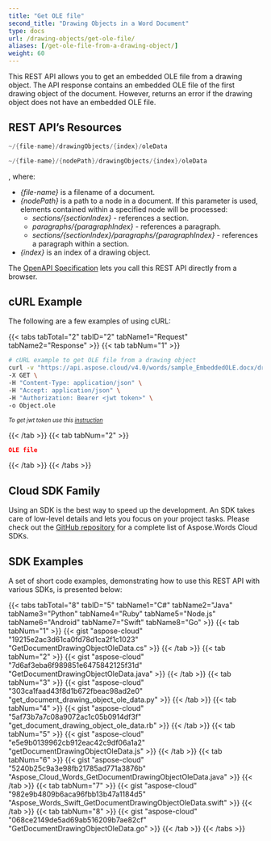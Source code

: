 ```yaml
---
title: "Get OLE file"
second_title: "Drawing Objects in a Word Document"
type: docs
url: /drawing-objects/get-ole-file/
aliases: [/get-ole-file-from-a-drawing-object/]
weight: 60
---
```


This REST API allows you to get an embedded OLE file from a drawing object. The API response contains an embedded OLE file of the first drawing object of the document. However, returns an error if the drawing object does not have an embedded OLE file.

## REST API’s Resources

```JAVA
~/{file-name}/drawingObjects/{index}/oleData

~/{file-name}/{nodePath}/drawingObjects/{index}/oleData
```
, where:
- *{file-name}* is a filename of a document.
- *{nodePath}* is a path to a node in a document. If this parameter is used, elements contained within a specified node will be processed:
  - *sections/{sectionIndex}* - references a section.
  - *paragraphs/{paragraphIndex}* - references a paragraph.
  - *sections/{sectionIndex}/paragraphs/{paragraphIndex}* - references a paragraph within a section.
- *{index}* is an index of a drawing object.

The [OpenAPI Specification](https://apireference.aspose.cloud/words/#/DrawingObjects/GetDocumentDrawingObjectOleData) lets you call this REST API directly from a browser. 

## cURL Example

The following are a few examples of using cURL:

{{< tabs tabTotal="2" tabID="2" tabName1="Request" tabName2="Response" >}}
{{< tab tabNum="1" >}}

```bash
# cURL example to get OLE file from a drawing object
curl -v "https://api.aspose.cloud/v4.0/words/sample_EmbeddedOLE.docx/drawingObjects/0/oleData" \
-X GET \
-H "Content-Type: application/json" \
-H "Accept: application/json" \
-H "Authorization: Bearer <jwt token>" \
-o Object.ole
```

<p style="margin:0;font-size:80%;font-style:italic">To get jwt token use this <a href="/getting-started/available-sdks/#curl">instruction</a></p>

{{< /tab >}}
{{< tab tabNum="2" >}}

```json
OLE file
```

{{< /tab >}}
{{< /tabs >}}

## Cloud SDK Family

Using an SDK is the best way to speed up the development. An SDK takes care of low-level details and lets you focus on your project tasks. Please check out the [GitHub repository](https://github.com/aspose-words-cloud) for a complete list of Aspose.Words Cloud SDKs.

## SDK Examples

A set of short code examples, demonstrating how to use this REST API with various SDKs, is presented below:

{{< tabs tabTotal="8" tabID="5" tabName1="C#" tabName2="Java" tabName3="Python" tabName4="Ruby" tabName5="Node.js" tabName6="Android" tabName7="Swift" tabName8="Go" >}}
{{< tab tabNum="1" >}}
{{< gist "aspose-cloud" "19215e2ac3d61ca0fd78d1ca2f1c1023" "GetDocumentDrawingObjectOleData.cs" >}}
{{< /tab >}}
{{< tab tabNum="2" >}}
{{< gist "aspose-cloud" "7d6af3eba6f989851e6475842125f31d" "GetDocumentDrawingObjectOleData.java" >}}
{{< /tab >}}
{{< tab tabNum="3" >}}
{{< gist "aspose-cloud" "303ca1faad43f8d1b672fbeac98ad2e0" "get_document_drawing_object_ole_data.py" >}}
{{< /tab >}}
{{< tab tabNum="4" >}}
{{< gist "aspose-cloud" "5af73b7a7c08a9072ac1c05b0914df3f" "get_document_drawing_object_ole_data.rb" >}}
{{< /tab >}}
{{< tab tabNum="5" >}}
{{< gist "aspose-cloud" "e5e9b0139962cb912eac42c9df06a1a2" "getDocumentDrawingObjectOleData.js" >}}
{{< /tab >}}
{{< tab tabNum="6" >}}
{{< gist "aspose-cloud" "5240b25c9a3e98fb21785ad771a3876b" "Aspose_Cloud_Words_GetDocumentDrawingObjectOleData.java" >}}
{{< /tab >}}
{{< tab tabNum="7" >}}
{{< gist "aspose-cloud" "982e9b4809b6aca96fbb13b47a1184d5" "Aspose_Words_Swift_GetDocumentDrawingObjectOleData.swift" >}}
{{< /tab >}}
{{< tab tabNum="8" >}}
{{< gist "aspose-cloud" "068ce2149de5ad69ab516209b7ae82cf" "GetDocumentDrawingObjectOleData.go" >}}
{{< /tab >}}
{{< /tabs >}}
